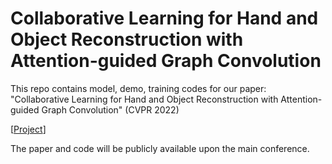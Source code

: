 # Collaborative Learning for Hand and Object Reconstruction with Attention-guided Graph Convolution

This repo contains model, demo, training codes for our paper: "Collaborative Learning for Hand and Object Reconstruction with Attention-guided Graph Convolution" (CVPR 2022)

[[Project](https://eldentse.github.io/collab-hand-object/)]

The paper and code will be publicly available upon the main conference.
